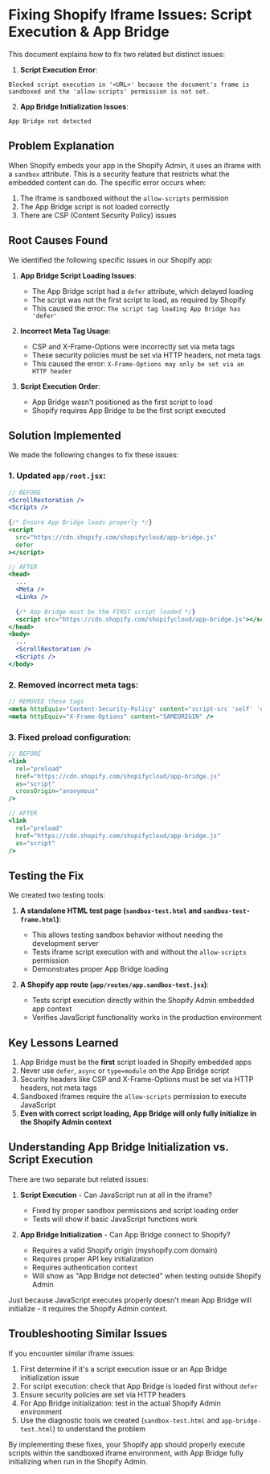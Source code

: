 # Fixing Shopify Iframe Issues: Script Execution & App Bridge

This document explains how to fix two related but distinct issues:

1. **Script Execution Error**:
```
Blocked script execution in '<URL>' because the document's frame is sandboxed and the 'allow-scripts' permission is not set.
```

2. **App Bridge Initialization Issues**:
```
App Bridge not detected
```

## Problem Explanation

When Shopify embeds your app in the Shopify Admin, it uses an iframe with a `sandbox` attribute. This is a security feature that restricts what the embedded content can do. The specific error occurs when:

1. The iframe is sandboxed without the `allow-scripts` permission
2. The App Bridge script is not loaded correctly
3. There are CSP (Content Security Policy) issues

## Root Causes Found

We identified the following specific issues in our Shopify app:

1. **App Bridge Script Loading Issues**:
   - The App Bridge script had a `defer` attribute, which delayed loading
   - The script was not the first script to load, as required by Shopify
   - This caused the error: `The script tag loading App Bridge has 'defer'`

2. **Incorrect Meta Tag Usage**:
   - CSP and X-Frame-Options were incorrectly set via meta tags
   - These security policies must be set via HTTP headers, not meta tags
   - This caused the error: `X-Frame-Options may only be set via an HTTP header`

3. **Script Execution Order**:
   - App Bridge wasn't positioned as the first script to load
   - Shopify requires App Bridge to be the first script executed

## Solution Implemented

We made the following changes to fix these issues:

### 1. Updated `app/root.jsx`:

```jsx
// BEFORE
<ScrollRestoration />
<Scripts />
        
{/* Ensure App Bridge loads properly */}
<script
  src="https://cdn.shopify.com/shopifycloud/app-bridge.js"
  defer
></script>

// AFTER
<head>
  ...
  <Meta />
  <Links />
  
  {/* App Bridge must be the FIRST script loaded */}
  <script src="https://cdn.shopify.com/shopifycloud/app-bridge.js"></script>
</head>
<body>
  ...
  <ScrollRestoration />
  <Scripts />
</body>
```

### 2. Removed incorrect meta tags:

```jsx
// REMOVED these tags
<meta httpEquiv="Content-Security-Policy" content="script-src 'self' 'unsafe-inline' 'unsafe-eval' https://cdn.shopify.com" />
<meta httpEquiv="X-Frame-Options" content="SAMEORIGIN" />
```

### 3. Fixed preload configuration:

```jsx
// BEFORE
<link
  rel="preload"
  href="https://cdn.shopify.com/shopifycloud/app-bridge.js"
  as="script"
  crossOrigin="anonymous"
/>

// AFTER
<link
  rel="preload"
  href="https://cdn.shopify.com/shopifycloud/app-bridge.js"
  as="script"
/>
```

## Testing the Fix

We created two testing tools:

1. **A standalone HTML test page (`sandbox-test.html` and `sandbox-test-frame.html`)**:
   - This allows testing sandbox behavior without needing the development server
   - Tests iframe script execution with and without the `allow-scripts` permission
   - Demonstrates proper App Bridge loading

2. **A Shopify app route (`app/routes/app.sandbox-test.jsx`)**:
   - Tests script execution directly within the Shopify Admin embedded app context
   - Verifies JavaScript functionality works in the production environment

## Key Lessons Learned

1. App Bridge must be the **first** script loaded in Shopify embedded apps
2. Never use `defer`, `async` or `type=module` on the App Bridge script
3. Security headers like CSP and X-Frame-Options must be set via HTTP headers, not meta tags
4. Sandboxed iframes require the `allow-scripts` permission to execute JavaScript
5. **Even with correct script loading, App Bridge will only fully initialize in the Shopify Admin context**

## Understanding App Bridge Initialization vs. Script Execution

There are two separate but related issues:

1. **Script Execution** - Can JavaScript run at all in the iframe?
   - Fixed by proper sandbox permissions and script loading order
   - Tests will show if basic JavaScript functions work

2. **App Bridge Initialization** - Can App Bridge connect to Shopify?
   - Requires a valid Shopify origin (myshopify.com domain)
   - Requires proper API key initialization
   - Requires authentication context
   - Will show as "App Bridge not detected" when testing outside Shopify Admin

Just because JavaScript executes properly doesn't mean App Bridge will initialize - it requires the Shopify Admin context.

## Troubleshooting Similar Issues

If you encounter similar iframe issues:

1. First determine if it's a script execution issue or an App Bridge initialization issue
2. For script execution: check that App Bridge is loaded first without `defer`
3. Ensure security policies are set via HTTP headers
4. For App Bridge initialization: test in the actual Shopify Admin environment
5. Use the diagnostic tools we created (`sandbox-test.html` and `app-bridge-test.html`) to understand the problem

By implementing these fixes, your Shopify app should properly execute scripts within the sandboxed iframe environment, with App Bridge fully initializing when run in the Shopify Admin.
